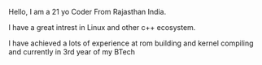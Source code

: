 Hello, I am a 21 yo Coder From Rajasthan India.

I have a great intrest in Linux and other c++ ecosystem. 

I have achieved a lots of experience at rom building and kernel compiling and currently in 3rd year of my BTech
